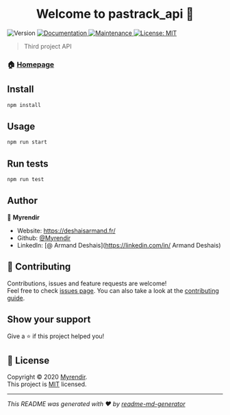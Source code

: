 <h1 align="center">Welcome to pastrack_api 👋</h1>
<p>
  <img alt="Version" src="https://img.shields.io/badge/version-1.0.0-blue.svg?cacheSeconds=2592000" />
  <a href="https://github.com/Myrendir/RESTful_API_IOT#readme" target="_blank">
    <img alt="Documentation" src="https://img.shields.io/badge/documentation-yes-brightgreen.svg" />
  </a>
  <a href="https://github.com/Myrendir/RESTful_API_IOT/graphs/commit-activity" target="_blank">
    <img alt="Maintenance" src="https://img.shields.io/badge/Maintained%3F-yes-green.svg" />
  </a>
  <a href="https://github.com/Myrendir/RESTful_API_IOT/blob/master/LICENSE" target="_blank">
    <img alt="License: MIT" src="https://img.shields.io/github/license/Myrendir/pastrack_api" />
  </a>
</p>

> Third project API

### 🏠 [Homepage](https://github.com/Myrendir/RESTful_API_IOT#readme)

## Install

```sh
npm install
```

## Usage

```sh
npm run start
```

## Run tests

```sh
npm run test
```

## Author

👤 **Myrendir**

* Website: https://deshaisarmand.fr/
* Github: [@Myrendir](https://github.com/Myrendir)
* LinkedIn: [@ Armand Deshais](https://linkedin.com/in/ Armand Deshais)

## 🤝 Contributing

Contributions, issues and feature requests are welcome!<br />Feel free to check [issues page](https://github.com/Myrendir/RESTful_API_IOT/issues). You can also take a look at the [contributing guide](https://github.com/Myrendir/RESTful_API_IOT/blob/master/CONTRIBUTING.md).

## Show your support

Give a ⭐️ if this project helped you!

## 📝 License

Copyright © 2020 [Myrendir](https://github.com/Myrendir).<br />
This project is [MIT](https://github.com/Myrendir/RESTful_API_IOT/blob/master/LICENSE) licensed.

***
_This README was generated with ❤️ by [readme-md-generator](https://github.com/kefranabg/readme-md-generator)_